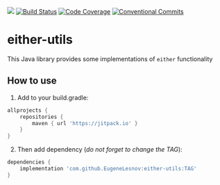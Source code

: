 [![](https://jitpack.io/v/EugeneLesnov/either-utils.svg)](https://jitpack.io/#EugeneLesnov/either-utils)
[![Build Status](https://travis-ci.com/EugeneLesnov/either-utils.svg?branch=master)](https://travis-ci.com/EugeneLesnov/either-utils)
[![Code Coverage](https://img.shields.io/codecov/c/github/pvorb/property-providers/develop.svg)](https://codecov.io/github/pvorb/property-providers?branch=develop)
[![Conventional Commits](https://img.shields.io/badge/Conventional%20Commits-1.0.0-yellow.svg)](https://conventionalcommits.org)

# either-utils

This Java library provides some implementations of `either` functionality

## How to use

1. Add to your build.gradle:

```groovy
allprojects {
    repositories {
        maven { url 'https://jitpack.io' }
    }
}
```

2. Then add dependency (_do not forget to change the TAG_):

``` groovy
dependencies {
    implementation 'com.github.EugeneLesnov:either-utils:TAG'
}
```
